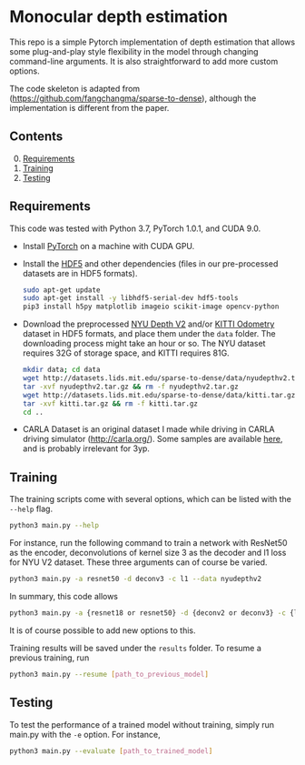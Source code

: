 Monocular depth estimation
============================

This repo is a simple Pytorch implementation of depth estimation that allows some plug-and-play style flexibility in the model through changing command-line arguments. It is also straightforward to add more custom options.

The code skeleton is adapted from (https://github.com/fangchangma/sparse-to-dense), although the implementation is different from the paper.

## Contents
0. [Requirements](#requirements)
0. [Training](#training)
0. [Testing](#testing)

## Requirements
This code was tested with Python 3.7, PyTorch 1.0.1, and CUDA 9.0.
- Install [PyTorch](http://pytorch.org/) on a machine with CUDA GPU.
- Install the [HDF5](https://en.wikipedia.org/wiki/Hierarchical_Data_Format) and other dependencies (files in our pre-processed datasets are in HDF5 formats).
	```bash
	sudo apt-get update
	sudo apt-get install -y libhdf5-serial-dev hdf5-tools
	pip3 install h5py matplotlib imageio scikit-image opencv-python
	```
- Download the preprocessed [NYU Depth V2](http://cs.nyu.edu/~silberman/datasets/nyu_depth_v2.html) and/or [KITTI Odometry](http://www.cvlibs.net/datasets/kitti/eval_odometry.php) dataset in HDF5 formats, and place them under the `data` folder. The downloading process might take an hour or so. The NYU dataset requires 32G of storage space, and KITTI requires 81G.
	```bash
	mkdir data; cd data
	wget http://datasets.lids.mit.edu/sparse-to-dense/data/nyudepthv2.tar.gz
	tar -xvf nyudepthv2.tar.gz && rm -f nyudepthv2.tar.gz
	wget http://datasets.lids.mit.edu/sparse-to-dense/data/kitti.tar.gz
 	tar -xvf kitti.tar.gz && rm -f kitti.tar.gz
	cd ..
	```
	
- CARLA Dataset is an original dataset I made while driving in CARLA driving simulator (http://carla.org/). Some samples are available [here](https://drive.google.com/open?id=1y06fdYojxuADoHCBzkSUZXVKrx8MLlBm), and is probably irrelevant for 3yp.
## Training
The training scripts come with several options, which can be listed with the `--help` flag. 
```bash
python3 main.py --help
```

For instance, run the following command to train a network with ResNet50 as the encoder, deconvolutions of kernel size 3 as the decoder and l1 loss for NYU V2 dataset. These three arguments can of course be varied.
```bash
python3 main.py -a resnet50 -d deconv3 -c l1 --data nyudepthv2
```

In summary, this code allows
```bash
python3 main.py -a {resnet18 or resnet50} -d {deconv2 or deconv3} -c {l1 or l2} --data {nyudepthv2 or kitti or carla}
```
It is of course possible to add new options to this.

Training results will be saved under the `results` folder. To resume a previous training, run
```bash
python3 main.py --resume [path_to_previous_model]
```

## Testing
To test the performance of a trained model without training, simply run main.py with the `-e` option. For instance,
```bash
python3 main.py --evaluate [path_to_trained_model]
```





